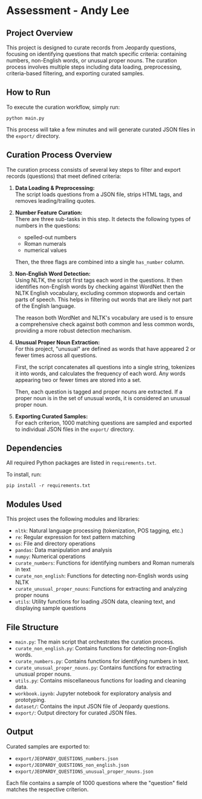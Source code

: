 # Assessment - Andy Lee

## Project Overview
This project is designed to curate records from Jeopardy questions, focusing on identifying questions that match specific criteria: containing numbers, non-English words, or unusual proper nouns. The curation process involves multiple steps including data loading, preprocessing, criteria-based filtering, and exporting curated samples.

## How to Run

To execute the curation workflow, simply run:

```
python main.py
```

This process will take a few minutes and will generate curated JSON files in the `export/` directory.

## Curation Process Overview

The curation process consists of several key steps to filter and export records (questions) that meet defined criteria:

1. **Data Loading & Preprocessing:**  
   The script loads questions from a JSON file, strips HTML tags, and removes leading/trailing quotes.

2. **Number Feature Curation:**  
   There are three sub-tasks in this step. It detects the following types of numbers in the questions:
   - spelled-out numbers
   - Roman numerals
   - numerical values

   Then, the three flags are combined into a single `has_number` column.

3. **Non-English Word Detection:**  
   Using NLTK, the script first tags each word in the questions. It then identifies non-English words by checking against WordNet then the NLTK English vocabulary, excluding common stopwords and certain parts of speech. This helps in filtering out words that are likely not part of the English language.
   
   The reason both WordNet and NLTK's vocabulary are used is to ensure a comprehensive check against both common and less common words, providing a more robust detection mechanism.

4. **Unusual Proper Noun Extraction:**  
   For this project, "unusual" are defined as words that have appeared 2 or fewer times across all questions.

   First, the script concatenates all questions into a single string, tokenizes it into words, and calculates the frequency of each word. Any words appearing two or fewer times are stored into a set.

   Then, each question is tagged and proper nouns are extracted. If a proper noun is in the set of unusual words, it is considered an unusual proper noun.

5. **Exporting Curated Samples:**  
   For each criterion, 1000 matching questions are sampled and exported to individual JSON files in the `export/` directory.

## Dependencies
All required Python packages are listed in `requirements.txt`.

To install, run:

```
pip install -r requirements.txt
```

## Modules Used
This project uses the following modules and libraries:

- `nltk`: Natural language processing (tokenization, POS tagging, etc.)
- `re`: Regular expression for text pattern matching
- `os`: File and directory operations
- `pandas`: Data manipulation and analysis
- `numpy`: Numerical operations
- `curate_numbers`: Functions for identifying numbers and Roman numerals in text
- `curate_non_english`: Functions for detecting non-English words using NLTK
- `curate_unusual_proper_nouns`: Functions for extracting and analyzing proper nouns
- `utils`: Utility functions for loading JSON data, cleaning text, and displaying sample questions


## File Structure
- `main.py`: The main script that orchestrates the curation process.
- `curate_non_english.py`: Contains functions for detecting non-English words.
- `curate_numbers.py`: Contains functions for identifying numbers in text.
- `curate_unusual_proper_nouns.py`: Contains functions for extracting unusual proper nouns.
- `utils.py`: Contains miscellaneous functions for loading and cleaning data.
- `workbook.ipynb`: Jupyter notebook for exploratory analysis and prototyping.
- `dataset/`: Contains the input JSON file of Jeopardy questions.
- `export/`: Output directory for curated JSON files.

## Output
Curated samples are exported to:
- `export/JEOPARDY_QUESTIONS_numbers.json`
- `export/JEOPARDY_QUESTIONS_non_english.json`
- `export/JEOPARDY_QUESTIONS_unusual_proper_nouns.json`

Each file contains a sample of 1000 questions where the "question" field matches the respective criterion.